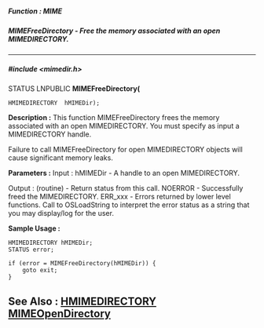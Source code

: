 ##### Function : MIME
##### MIMEFreeDirectory - Free the memory associated with an open MIMEDIRECTORY.
---
##### #include <mimedir.h>
STATUS LNPUBLIC **MIMEFreeDirectory(**

	HMIMEDIRECTORY  hMIMEDir);
**Description :**
This function MIMEFreeDirectory frees the memory associated with an open 
MIMEDIRECTORY.  You must specify as input a MIMEDIRECTORY handle.

Failure to call MIMEFreeDirectory for open MIMEDIRECTORY objects will cause 
significant memory leaks.

**Parameters :**
Input :
hMIMEDir  -  A handle to an open MIMEDIRECTORY.

Output :
(routine)  -  Return status from this call.
	NOERROR - Successfully freed the MIMEDIRECTORY.
	ERR_xxx - Errors returned by lower level functions.  Call to OSLoadString to interpret the error status as a string that you may display/log for the user.



**Sample Usage :**
```
HMIMEDIRECTORY hMIMEDir;
STATUS error;

if (error = MIMEFreeDirectory(hMIMEDir)) {
	goto exit;
}

```
**See Also :**
[HMIMEDIRECTORY](D:/md_files/HMIMEDIRECTORY.md)
[MIMEOpenDirectory](D:/md_files/MIMEOpenDirectory.md)
---
